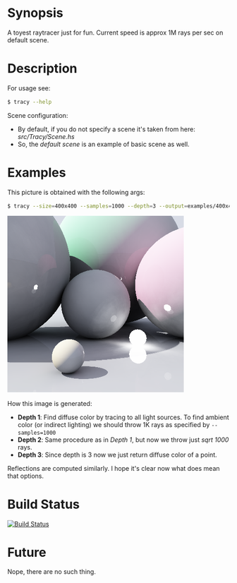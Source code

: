 # Synopsis

A toyest raytracer just for fun. Current speed is approx 1M rays per sec on default scene.

# Description

For usage see:

``` bash
$ tracy --help
```

Scene configuration:

* By default, if you do not specify a scene it's taken from here: _src/Tracy/Scene.hs_
* So, the _default scene_ is an example of basic scene as well.

# Examples

This picture is obtained with the following args:

``` bash
$ tracy --size=400x400 --samples=1000 --depth=3 --output=examples/400x400-1000-3.bmp
```

![sample image](examples/400x400-1000-3.bmp "Sample image")

How this image is generated:

* __Depth 1__: Find diffuse color by tracing to all light sources. To find ambient color (or indirect lighting) we should throw 1K rays as specified by ```--samples=1000```
* __Depth 2__: Same procedure as in _Depth 1_, but now we throw just _sqrt 1000_ rays.
* __Depth 3__: Since depth is 3 now we just return diffuse color of a point.

Reflections are computed similarly. I hope it's clear now what does mean that options.

# Build Status

[![Build Status](https://travis-ci.org/pxqr/tracy.png)](https://travis-ci.org/pxqr/tracy)

# Future

Nope, there are no such thing.
